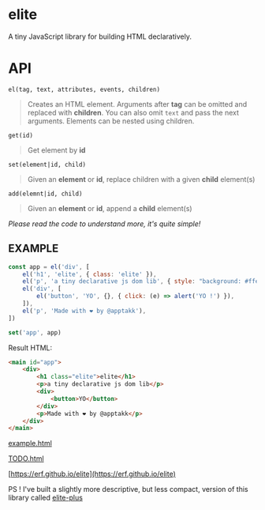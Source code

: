 # elite

A tiny JavaScript library for building HTML declaratively.

# API

`el(tag, text, attributes, events, children)`

> Creates an HTML element. Arguments after **tag** can be omitted and replaced with **children**. You can also omit `text` and pass the next arguments. Elements can be nested using children. 

`get(id)`

> Get element by **id**

`set(element|id, child)`

> Given an **element** or **id**, replace children with a given **child** element(s)

`add(elemnt|id, child)`

> Given an **element** or **id**, append a **child** element(s)

*Please read the code to understand more, it's quite simple!*

## EXAMPLE

```Javascript
const app = el('div', [
    el('h1', 'elite', { class: 'elite' }),
    el('p', 'a tiny declarative js dom lib', { style: "background: #ffe088; padding: 8pt;" }),
    el('div', [
        el('button', 'YO', {}, { click: (e) => alert('YO !') }),
    ]),
    el('p', 'Made with ❤ by @apptakk'),
])

set('app', app)

```

Result HTML:

```HTML
<main id="app">
    <div>
        <h1 class="elite">elite</h1>
        <p>a tiny declarative js dom lib</p>
        <div>
            <button>YO</button>
        </div>
        <p>Made with ❤ by @apptakk</p>
    </div>
</main>
```

[example.html](example.html)

[TODO.html](TODO.html)

[https://erf.github.io/elite](https://erf.github.io/elite)


PS !
I've built a slightly more descriptive, but less compact, version of this library called [elite-plus](https://github.com/erf/elite-plus)

